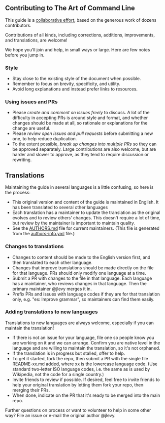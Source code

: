 ## Contributing to The Art of Command Line

This guide is a [collaborative effort](AUTHORS.md), based on the generous work of dozens contributors.

Contributions of all kinds, including corrections, additions, improvements, and translations, are welcome!

We hope you'll join and help, in small ways or large.
Here are few notes before you jump in.

### Style

- Stay close to the existing style of the document when possible.
- Remember to focus on brevity, specificity, and utility.
- Avoid long explanations and instead prefer links to resources.

### Using issues and PRs

- Please *create and comment on issues freely* to discuss. A lot of the difficulty in accepting PRs is around style and format, and whether changes should be made at all, so rationale or explanations for the change are useful.
- Please *review open issues and pull requests* before submitting a new one, to help reduce duplication.
- To the extent possible, *break up changes into multiple PRs* so they can be approved separately. Large contributions are also welcome, but are harder and slower to approve, as they tend to require discussion or rewriting.

## Translations

Maintaining the guide in several languages is a little confusing, so here is the process:

- This original version and content of the guide is maintained in English. It has been translated to several other languages
- Each translation has a maintainer to update the translation as the original evolves and to review others' changes. This doesn't require a lot of time, but review by the maintainer is important to maintain quality.
- See the [AUTHORS.md](AUTHORS.md) file for current maintainers. (This file is generated from the [authors-info.yml](admin/authors-info.yml) file.)

### Changes to translations

- Changes to content should be made to the English version first, and then translated to each other language.
- Changes that improve translations should be made directly on the file for that language. PRs should only modify one language at a time.
- Submit a PR with changes to the file in that language. Each language has a maintainer, who reviews changes in that language. Then the primary maintainer @jlevy merges it in.
- Prefix PRs and issues with language codes if they are for that translation only, e.g. "es: Improve grammar", so maintainers can find them easily.

### Adding translations to new languages

Translations to new languages are always welcome, especially if you can maintain the translation!

- If there is not an issue for your language, file one so people know you are working on it and we can arrange. Confirm you are native level in the language and are willing to maintain the translation, so it's not orphaned.
- If the translation is in progress but stalled, offer to help.
- To get it started, fork the repo, then submit a PR with the single file README-xx.md added, where xx is the lowercase language code. (Use standard two-letter ISO language codes, i.e. the same as is used by Wikipedia, not the code for a single country.)
- Invite friends to review if possible. If desired, feel free to invite friends to help your original translation by letting them fork your repo, then merging their PRs.
- When done, indicate on the PR that it's ready to be merged into the main repo.

Further questions on process or want to volunteer to help in some other way?
File an issue or e-mail the original author @jlevy.
